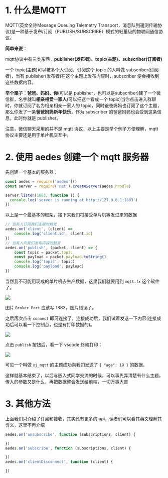 # 1. 什么是MQTT

MQTT(英文全称Message Queuing Telemetry Transport，消息队列遥测传输协议)是一种基于发布/订阅（PUBLISH/SUBSCRIBE）模式的轻量级的物联网通信协议。

**简单来说**：

mqtt协议中有三类东西：**publisher(发布者)、topic(主题)、subscriber(订阅者)**

一个 topic(主题)可以被多个人订阅，订阅这个 topic 的人叫做 subscriber(订阅者)，当有 publisher(发布者)在这个主题上发布内容时，subscriber 便会接收到这些数据内容。

**举个栗子**：**爸爸、妈妈、你**(可以是 publisher，也可以是subscriber)建了一个微信群，名字就叫**相亲相爱一家人**(可以把这个看成一个 topic)当你点击进入群聊时，你就订阅了名为相亲相亲一家人的 topic，同时爸爸妈妈也订阅了这个主题，那么你发了一条**爸爸妈妈新年快乐**，作为 subscriber 的爸爸妈妈也会受到这条信息，此时你就是 publisher。

注意，微信聊天采用的并不是 mqtt 协议，以上主要是举个例子方便理解，mqtt 协议主要还是用于单片机交互中。

# 2. 使用 aedes 创建一个 mqtt 服务器

先创建一个基本的服务器：

```js
const aedes = require('aedes')()
const server = require('net').createServer(aedes.handle)

server.listen(1883, function () {
  console.log('server is running at http://127.0.0.1:1883')
})
```

以上是一个最基本的框架，接下来我们将接受单片机等发过来的数据

```js
// 当有人订阅我们主题时触发
aedes.on('client', (client) => 
  	console.log('client.id', client.id)
})
// 当有人向我们发布内容时触发
aedes.on('publish', (packet, client) => {
    const topic = packet.topic
  	const payload = packet.payload.toString()
  	console.log('topic', topic)
  	console.log('payload', payload)
})
```

当然我不可能用现成的单片机去生产数据，这里我们就要用到 `mqtt.fx` 这个软件了。

![](https://plumbiu.github.io/blogImg/QQ截图20230131212721.png)

图片 `Broker Port` 应该写 1883，图片错误了。

之后再次点击 `connect` 即可连接了，连接成功后，我们试着发送一下内容(连接成功后可以看一下控制台，也是有打印数据的)。

![](https://plumbiu.github.io/blogImg/QQ截图20230131213408.png)

点击 `publish` 按钮后，看一下 vscode 终端打印：

![](https://plumbiu.github.io/blogImg/QQ截图20230131213538.png)

可见一个叫做 `xj_mqtt`  的主题成功向我们发送了 `{ "age": 19 }` 的数据。

这样就基本结束了，以后与嵌入式同学交流的时候，可以事先弄清楚有什么主题，传入的参数又是什么，再把数据整合发送给前端，一切万事大吉

# 3. 其他方法

上面我们只介绍了订阅和接收，其实还有更多的 api，读者们可以看其英文理解其含义，这里不再介绍

```js
aedes.on('unsubscribe', function (subscriptions, client) {

})
aedes.on('subscribe', function (subscriptions, client) {

})
aedes.on('clientDisconnect', function (client) {

})
```

